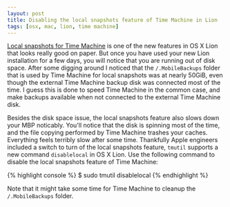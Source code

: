 ```yaml
---
layout: post
title: Disabling the local snapshots feature of Time Machine in Lion
tags: [osx, mac, lion, time machine]
---
```


[Local snapshots for Time Machine](http://www.apple.com/macosx/whats-new/features.html#timemachine)
is one of the new features in OS X Lion that looks really good on paper. But once you have used your
new Lion installation for a few days, you will notice that you are running out of disk space. After
some digging around I noticed that the <code>/.MobileBackups</code> folder that is used by Time
Machine for local snapshots was at nearly 50GiB, even though the external Time Machine backup disk
was connected most of the time. I guess this is done to speed Time Machine in the common case, and
make backups available when not connected to the external Time Machine disk.

Besides the disk space issue, the local snapshots feature also slows down your MBP noticably. You'll
notice that the disk is spinning most of the time, and the file copying performed by Time Machine
trashes your caches. Everything feels terribly slow after some time. Thankfully Apple engineers included
a switch to turn of the local snapshots feature, <code>tmutil</code> supports a new command
<code>disablelocal</code> in OS X Lion. Use the following command to disable the local snapshots
feature of Time Machine:

{% highlight console %}
$ sudo tmutil disablelocal
{% endhighlight %}

Note that it might take some time for Time Machine to cleanup the <code>/.MobileBackups</code>
folder.

